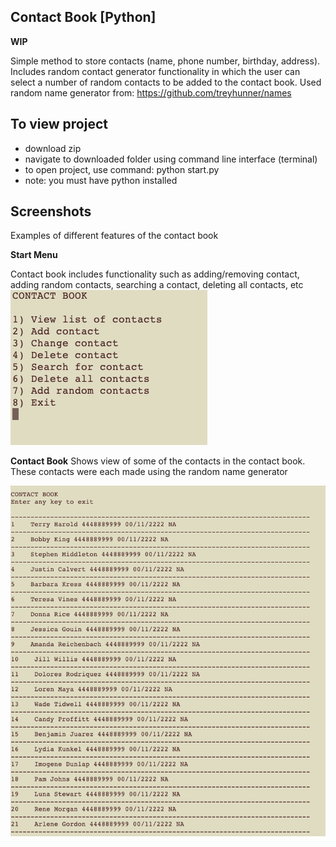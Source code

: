 Contact Book [Python]
---------------------------

**WIP**

Simple method to store contacts (name, phone number, birthday, address). Includes random contact generator functionality in which the user 
can select a number of random contacts to be added to the contact book. Used random name generator from: https://github.com/treyhunner/names
 

To view project
-------------------- 
- download zip
- navigate to downloaded folder using command line interface (terminal)
- to open project, use command: python start.py
- note: you must have python installed

Screenshots
--------------------------
Examples of different features of the contact book

**Start Menu**

Contact book includes functionality such as adding/removing contact, adding random contacts, searching a contact, deleting all contacts, etc
![](Images/contact_menu.png)


**Contact Book**
Shows view of some of the contacts in the contact book. These contacts were each made using the random name generator

![](Images/contact_book.png)
